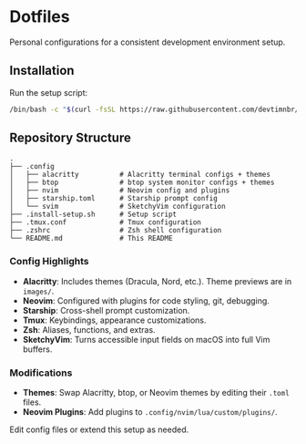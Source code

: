 # Dotfiles

Personal configurations for a consistent development environment setup.

## Installation

Run the setup script:

```bash
/bin/bash -c "$(curl -fsSL https://raw.githubusercontent.com/devtimnbr/dotfiles/refs/heads/main/.install-setup.sh)"
```

## Repository Structure

```
.
├── .config
│   ├── alacritty          # Alacritty terminal configs + themes
│   ├── btop               # btop system monitor configs + themes
│   ├── nvim               # Neovim config and plugins
│   ├── starship.toml      # Starship prompt config
│   └── svim               # SketchyVim configuration
├── .install-setup.sh      # Setup script
├── .tmux.conf             # Tmux configuration
├── .zshrc                 # Zsh shell configuration
└── README.md              # This README
```

### Config Highlights

- **Alacritty**: Includes themes (Dracula, Nord, etc.). Theme previews are in `images/`.
- **Neovim**: Configured with plugins for code styling, git, debugging.
- **Starship**: Cross-shell prompt customization.
- **Tmux**: Keybindings, appearance customizations.
- **Zsh**: Aliases, functions, and extras.
- **SketchyVim**: Turns accessible input fields on macOS into full Vim buffers.

### Modifications

- **Themes**: Swap Alacritty, btop, or Neovim themes by editing their `.toml` files.
- **Neovim Plugins**: Add plugins to `.config/nvim/lua/custom/plugins/`.

Edit config files or extend this setup as needed.

